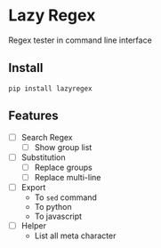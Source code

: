 # Lazy Regex

Regex tester in command line interface

## Install

```shell
pip install lazyregex
```

## Features

- [ ] Search Regex
  - [ ] Show group list
- [ ] Substitution
  - [ ] Replace groups
  - [ ] Replace multi-line
- [ ] Export
  - To `sed` command
  - To python
  - To javascript
- [ ] Helper
  - List all meta character
